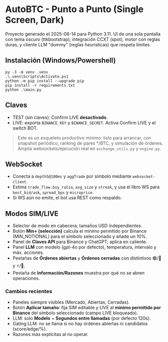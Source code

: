# AutoBTC - Punto a Punto (Single Screen, Dark)

Proyecto generado el 2025-08-14 para Python 3.11.
UI de una sola pantalla con tema oscuro (ttkbootstrap), integración CCXT (spot),
motor con reglas duras, y cliente LLM "dummy" (reglas heurísticas) que respeta límites.

## Instalación (Windows/Powershell)
```
py -3 -m venv .venv
.\.venv\Scripts\Activate.ps1
python -m pip install --upgrade pip
pip install -r requirements.txt
python .\main.py
```

## Claves
- TEST (sin claves): Confirm LIVE **desactivado**.
- LIVE: exporta `BINANCE_KEY` y `BINANCE_SECRET`. Activa Confirm LIVE y el switch BOT.

> Este es un esqueleto productivo mínimo: listo para arrancar, con snapshot periódico,
> ranking de pares */BTC, y simulación de órdenes. Amplía websockets/ejecución real
> en `exchange_utils.py` y `engine.py`.

## WebSocket
- Conecta a `depth5@100ms` y `aggTrade` por símbolo mediante `websocket-client`.
- Estima `trade_flow.buy_ratio`, `avg_size` y `streak`, y usa el libro WS para `best_bid/ask`, `spread_bps` y `microprice`.
- Si WS aún no emite, el bot usa REST como respaldo.

## Modos SIM/LIVE
- Selector de modo en cabecera; tamaños USD independientes.
- Botón **Min+ (selección)** calcula el mínimo permitido por Binance (MIN_NOTIONAL) para el símbolo seleccionado y añade un 10%.
- Panel de **Claves API** para Binance y ChatGPT; aplica en caliente.
- Panel **LLM** con modelo (gpt-4o por defecto), temperatura, intervalo y máx. acciones.
- Pestañas de **Órdenes abiertas** y **Órdenes cerradas** con distintivos 🟢/🔴 y ⚡/🔧.
- Pestaña de **Información/Razones** muestra por qué no se abren operaciones.


### Cambios recientes
- Paneles siempre visibles (Mercado, Abiertas, Cerradas).
- Botón **Aplicar tamaño**: fija SIM editable y LIVE al **mínimo permitido por Binance** del símbolo seleccionado (campo LIVE bloqueado).
- LLM: solo **Modelo** + **Segundos entre llamadas** (por defecto 120s).
- Gating LLM: no se llama si no hay órdenes abiertas ni candidatos (score/edge/%).
- Razones más explícitas al no operar.
